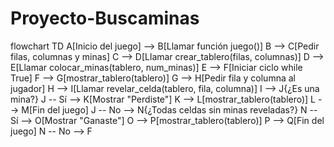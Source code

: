 # Proyecto-Buscaminas

flowchart TD
    A[Inicio del juego] --> B[Llamar función juego()]
    B --> C[Pedir filas, columnas y minas]
    C --> D[Llamar crear_tablero(filas, columnas)]
    D --> E[Llamar colocar_minas(tablero, num_minas)]
    E --> F[Iniciar ciclo while True]
    F --> G[mostrar_tablero(tablero)]
    G --> H[Pedir fila y columna al jugador]
    H --> I[Llamar revelar_celda(tablero, fila, columna)]
    I --> J{¿Es una mina?}
    J -- Sí --> K[Mostrar "Perdiste"]
    K --> L[mostrar_tablero(tablero)]
    L --> M[Fin del juego]
    J -- No --> N{¿Todas celdas sin minas reveladas?}
    N -- Sí --> O[Mostrar "Ganaste"]
    O --> P[mostrar_tablero(tablero)]
    P --> Q[Fin del juego]
    N -- No --> F
